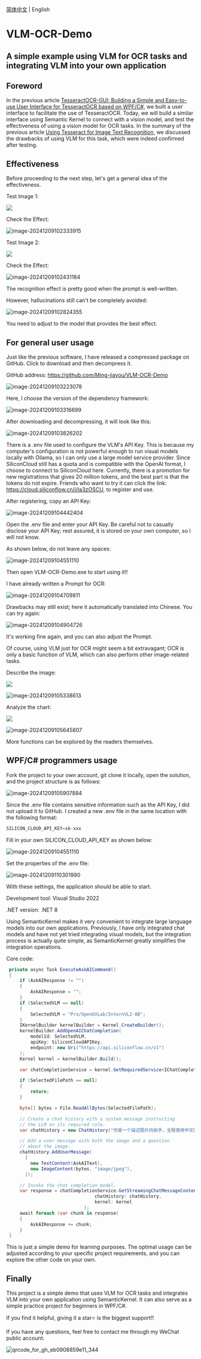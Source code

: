 [简体中文](./README.zh.md) | English

# VLM-OCR-Demo

## A simple example using VLM for OCR tasks and integrating VLM into your own application

## Foreword

In the previous article [TesseractOCR-GUI: Building a Simple and Easy-to-use User Interface for TesseractOCR based on WPF/C#](https://mp.weixin.qq.com/s/t_C360h6AP9P4GfssZnkbA), we built a user interface to facilitate the use of TesseractOCR. Today, we will build a similar interface using Semantic Kernel to connect with a vision model, and test the effectiveness of using a vision model for OCR tasks. In the summary of the previous article [Using Tesseract for Image Text Recognition](https://mp.weixin.qq.com/s/C2o0-RtubtQb4pzys2wx6w), we discussed the drawbacks of using VLM for this task, which were indeed confirmed after testing.

## Effectiveness

Before proceeding to the next step, let's get a general idea of the effectiveness.

Test Image 1:

![](https://mingupupup.oss-cn-wuhan-lr.aliyuncs.com/imgs/SemanticKernel-Test1.png)

Check the Effect:

![image-20241209102333915](https://mingupupup.oss-cn-wuhan-lr.aliyuncs.com/imgs/image-20241209102333915.png)

Test Image 2:

![](https://mingupupup.oss-cn-wuhan-lr.aliyuncs.com/imgs/SemanticKernel-Test2.png)

Check the Effect:

![image-20241209102431184](https://mingupupup.oss-cn-wuhan-lr.aliyuncs.com/imgs/image-20241209102431184.png)

The recognition effect is pretty good when the prompt is well-written.

However, hallucinations still can't be completely avoided:

![image-20241209102824355](https://mingupupup.oss-cn-wuhan-lr.aliyuncs.com/imgs/image-20241209102824355.png)

You need to adjust to the model that provides the best effect.

## For general user usage

Just like the previous software, I have released a compressed package on GitHub. Click to download and then decompress it.

GitHub address: https://github.com/Ming-jiayou/VLM-OCR-Demo

![image-20241209103223078](https://mingupupup.oss-cn-wuhan-lr.aliyuncs.com/imgs/image-20241209103223078.png)

Here, I choose the version of the dependency framework:

![image-20241209103316699](https://mingupupup.oss-cn-wuhan-lr.aliyuncs.com/imgs/image-20241209103316699.png)

After downloading and decompressing, it will look like this:

![image-20241209103826202](https://mingupupup.oss-cn-wuhan-lr.aliyuncs.com/imgs/image-20241209103826202.png)

There is a .env file used to configure the VLM's API Key. This is because my computer's configuration is not powerful enough to run visual models locally with Ollama, so I can only use a large model service provider. Since SiliconCloud still has a quota and is compatible with the OpenAI format, I choose to connect to SiliconCloud here. Currently, there is a promotion for new registrations that gives 20 million tokens, and the best part is that the tokens do not expire. Friends who want to try it can click the link: https://cloud.siliconflow.cn/i/Ia3zOSCU, to register and use.

After registering, copy an API Key:

![image-20241209104442404](https://mingupupup.oss-cn-wuhan-lr.aliyuncs.com/imgs/image-20241209104442404.png)

Open the .env file and enter your API Key. Be careful not to casually disclose your API Key; rest assured, it is stored on your own computer, so I will not know.

As shown below, do not leave any spaces:

![image-20241209104551110](https://mingupupup.oss-cn-wuhan-lr.aliyuncs.com/imgs/image-20241209104551110.png)

Then open VLM-OCR-Demo.exe to start using it!!

I have already written a Prompt for OCR:

![image-20241209104709811](https://mingupupup.oss-cn-wuhan-lr.aliyuncs.com/imgs/image-20241209104709811.png)

Drawbacks may still exist; here it automatically translated into Chinese. You can try again:

![image-20241209104904726](https://mingupupup.oss-cn-wuhan-lr.aliyuncs.com/imgs/image-20241209104904726.png)

It's working fine again, and you can also adjust the Prompt.

Of course, using VLM just for OCR might seem a bit extravagant; OCR is only a basic function of VLM, which can also perform other image-related tasks.

Describe the image:

![](https://mingupupup.oss-cn-wuhan-lr.aliyuncs.com/imgs/Prism.jpg)

![image-20241209105338613](https://mingupupup.oss-cn-wuhan-lr.aliyuncs.com/imgs/image-20241209105338613.png)

Analyze the chart:

![](https://mingupupup.oss-cn-wuhan-lr.aliyuncs.com/imgs/R.png)

![image-20241209105645807](https://mingupupup.oss-cn-wuhan-lr.aliyuncs.com/imgs/image-20241209105645807.png)

More functions can be explored by the readers themselves.

## WPF/C# programmers usage

Fork the project to your own account, git clone it locally, open the solution, and the project structure is as follows:

![image-20241209105907884](https://mingupupup.oss-cn-wuhan-lr.aliyuncs.com/imgs/image-20241209105907884.png)

Since the .env file contains sensitive information such as the API Key, I did not upload it to GitHub. I created a new .env file in the same location with the following format:

```csharp
SILICON_CLOUD_API_KEY=sk-xxx
```

Fill in your own SILICON_CLOUD_API_KEY as shown below:

![image-20241209104551110](https://mingupupup.oss-cn-wuhan-lr.aliyuncs.com/imgs/image-20241209104551110.png)

Set the properties of the .env file:

![image-20241209110301990](https://mingupupup.oss-cn-wuhan-lr.aliyuncs.com/imgs/image-20241209110301990.png)

With these settings, the application should be able to start.

Development tool: Visual Studio 2022

.NET version: .NET 8

Using SemanticKernel makes it very convenient to integrate large language models into our own applications. Previously, I have only integrated chat models and have not yet tried integrating visual models, but the integration process is actually quite simple, as SemanticKernel greatly simplifies the integration operations.

Core code:

```csharp
 private async Task ExecuteAskAICommand()
 {
     if (AskAIResponse != "")
     {
         AskAIResponse = "";
     }
     if (SelectedVLM == null)
     {
         SelectedVLM = "Pro/OpenGVLab/InternVL2-8B";
     }
     IKernelBuilder kernelBuilder = Kernel.CreateBuilder();
     kernelBuilder.AddOpenAIChatCompletion(
         modelId: SelectedVLM,
         apiKey: SiliconCloudAPIKey,
         endpoint: new Uri("https://api.siliconflow.cn/v1")
     );
     Kernel kernel = kernelBuilder.Build();

     var chatCompletionService = kernel.GetRequiredService<IChatCompletionService>();

     if (SelectedFilePath == null)
     {
         return;
     }

     byte[] bytes = File.ReadAllBytes(SelectedFilePath);

     // Create a chat history with a system message instructing
     // the LLM on its required role.
     var chatHistory = new ChatHistory("你是一个描述图片的助手，全程使用中文回答");

     // Add a user message with both the image and a question
     // about the image.
     chatHistory.AddUserMessage(
       [
         new TextContent(AskAIText),
         new ImageContent(bytes, "image/jpeg"),
       ]);

     // Invoke the chat completion model.        
     var response = chatCompletionService.GetStreamingChatMessageContentsAsync(
                                 chatHistory: chatHistory,
                                 kernel: kernel
                             );
     await foreach (var chunk in response)
     {
         AskAIResponse += chunk;
     }
 }
```

This is just a simple demo for learning purposes. The optimal usage can be adjusted according to your specific project requirements, and you can explore the other code on your own.

## Finally

This project is a simple demo that uses VLM for OCR tasks and integrates VLM into your own application using SemanticKernel. It can also serve as a simple practice project for beginners in WPF/C#.

If you find it helpful, giving it a star⭐ is the biggest support!!

If you have any questions, feel free to contact me through my WeChat public account:

![qrcode_for_gh_eb0908859e11_344](https://mingupupup.oss-cn-wuhan-lr.aliyuncs.com/imgs/qrcode_for_gh_eb0908859e11_344.jpg)
